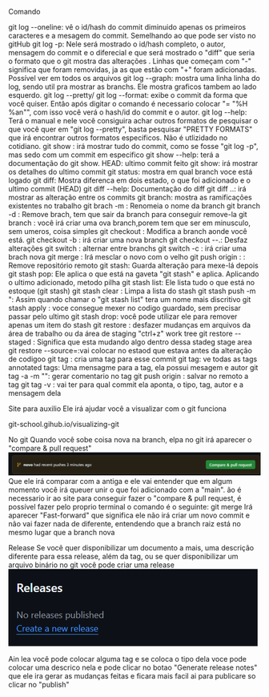 Comando 

git log --oneline: vê o id/hash do commit diminuido apenas os primeiros caracteres e a mesagem do commit. Semelhando ao que pode ser visto no gitHub
git log -p: Nele será mostrado o id/hash completo, o autor, mensagem do commit e o diferecial e que será mostrado o "diff" que seria o formato que o git mostra das alterações . Linhas que começam com "-" significa que foram removidas, ja as que estão com "+" foram adicionadas. Possível ver em todos os arquivos 
git log --graph: mostra uma linha linha do log, sendo util pra mostrar as branchs. Ele mostra graficos tambem ao lado esquerdo. 
git log --pretty/ git log --format: exibe o commit da forma que você quiser. Então após digitar o comando é necessario colocar "= "%H %an"", com isso você verá o hash/id do commit e o autor. 
git log --help: Terá o manual e nele você consiguira achar outros formatos de pesquisar o que você quer em "git log --pretty", basta pesquisar "PRETTY FORMATS" que irá encontrar outros formatos especificos. Não é utlizidado  no cotidiano.
git show <hash commit>: irá mostrar tudo do commit, como se fosse "git log -p", mas sedo com um commit em especifico
git show --help: terá a documentação do git show.
HEAD: ultimo commit feito 
git show: irá mostrar os detalhes do ultimo commit
git status: mostra em qual branch voce está logado 
git diff: Mostra diferenca em dois estado, o que foi adicionado e o ultimo commit (HEAD)
git diff --help: Documentação do diff
git diff <hash commit>..<hash commit>: irá mostrar as alteração entre os commits
git branch: mostra as ramificações existentes no trabalho 
git brach -m <nome da branch> <nome novo>: Renomeia o nome da branch 
git branch -d <nome da branch>:  Remove brach, tem que sair da branch para conseguir remove-la
git branch <nome da branch>: você irá criar uma ova branch,porem tem que ser em minusculo, sem umeros, coisa simples
git checkout <nome da branch>: Modifica a branch aonde você está.
git checkout -b <nome da brach nova>: irá criar uma nova branch
git checkout --.: Desfaz alterações 
git switch <nome da branch>: alternar entre branchs
git switch -c <nome da branch nova>: irá criar uma brach nova
git merge <nome da branch>: Irá mesclar o novo com o velho 
git push origin : <nome da branch>: Remove repositório remoto
git stash: Guarda alteração para mexe-lá depois 
git stash pop: Ele aplica o que está na gaveta "git stash" e aplica. Aplicando o ultimo adicionado, metodo pilha 
git stash list: Ele lista tudo o que está no estoque (git stash)
git stash clear : Limpa a lista do stash
git stash push -m "<alguma mensagem>: Assim quando chamar o "git stash list" tera um nome mais discritivo
git stash apply <indice do stash que dejesa trabalhar>: voce consegue mexer no codigo guardado, sem precisar passar pelo ultimo
git stash drop: você pode utilizar ele para remover apenas um item do stash
git restore : desfazer mudanças em arquivos da área de trabalho ou da área de staging "ctrl+z" work tree
git restore --staged <arquivo>: Significa que esta mudando algo dentro dessa stadeg stage area
git restore --source=<hash do commit><arquivo>:vai colocar no estaod que estava antes da alteração de codigoo
git tag <nome da tag><nome do commit>: cria uma tag para esse commit
git tag: ve todas as tags
annotated tags: Uma mensagme para a tag, ela possui mesagem e autor 
git tag -a <nome da tag> -m "": gerar comentario no tag
git push origin <tag>: salvar no remoto a tag
git tag -v <nome da tag>: vai ter para qual commit ela aponta, o tipo, tag, autor e a mensagem dela



Site para auxilio
 Ele irá ajudar você a visualizar com o git funciona 

git-school.gihub.io/visualizing-git



No git
Quando você sobe coisa nova na branch, elpa no git irá aparecer o "compare & pull request"
![alt text](image.png)
Que ele irá comparar com a antiga e ele vai entender que em algum momento você irá queuer unir o que foi adicionado com a "main". ão é necessario ir ao site para conseguir fazer o "compare & pull request, é possível fazer pelo proprio terminal o comando é o seguinte: 
git merge <nome da branch>
Irá aparecer "Fast-forward" que significa ele não irá criar um novo commit e não vai fazer nada de diferente, entendendo que a branch raiz está no mesmo lugar que a branch nova

Release
Se você quer disponibilizar um documento a mais, uma descrição diferente para essa release, além da tag, ou se quer disponibilizar um arquivo binário
no git você pode criar uma release 
![alt text](image-1.png)

Ain lea você pode colocar alguma tag 
e se coloca o tipo dela 
voce pode colocar uma descrico nela e pode clicar no botao "Generate release notes"
que ele ira gerar as mudanças feitas e ficara mais facil 
ai para publicare so clicar no "publish"
